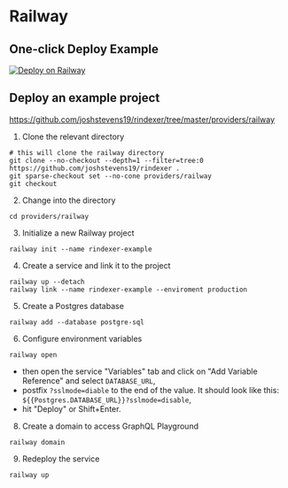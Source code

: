 # Railway

## One-click Deploy Example

[![Deploy on Railway](https://railway.app/button.svg)](https://railway.app/template/Rqrlcf?referralCode=eD4laT)

## Deploy an example project

<https://github.com/joshstevens19/rindexer/tree/master/providers/railway>

1. Clone the relevant directory

  ```shell-session
  # this will clone the railway directory
  git clone --no-checkout --depth=1 --filter=tree:0 https://github.com/joshstevens19/rindexer .
  git sparse-checkout set --no-cone providers/railway
  git checkout
  ```

2. Change into the directory

  ```shell-session
  cd providers/railway
  ```

3. Initialize a new Railway project

  ```shell-session
  railway init --name rindexer-example
  ```

4. Create a service and link it to the project
  
  ```shell-session
  railway up --detach
  railway link --name rindexer-example --enviroment production
  ```

5. Create a Postgres database

  ```shell-session
  railway add --database postgre-sql
  ```

6. Configure environment variables

  ```shell-session
  railway open
  ```

- then open the service "Variables" tab and click on "Add Variable Reference" and select `DATABASE_URL`,
- postfix `?sslmode=diable` to the end of the value. It should look like this: `${{Postgres.DATABASE_URL}}?sslmode=disable`,
- hit "Deploy" or Shift+Enter.

8. Create a domain to access GraphQL Playground

  ```shell-session
  railway domain
  ```

9. Redeploy the service

  ```shell-session
  railway up
  ```
